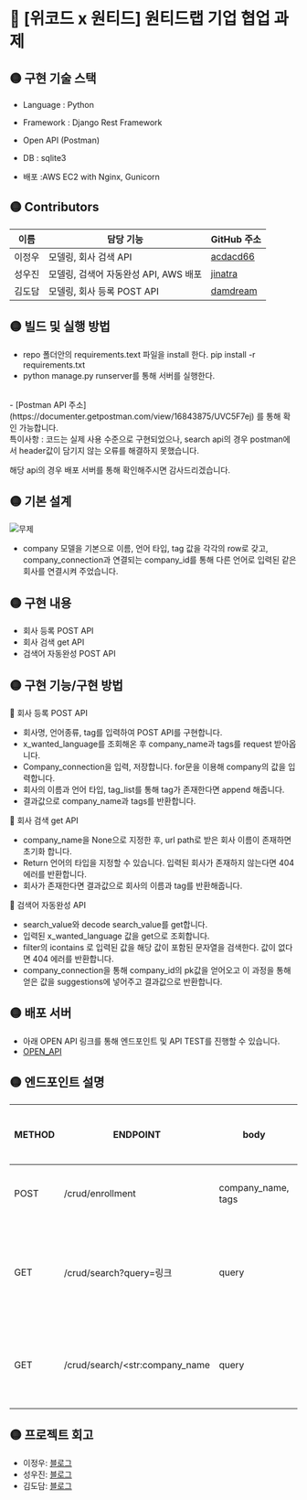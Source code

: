 # 🔴 [위코드 x 원티드] 원티드랩 기업 협업 과제

## 🟡 구현 기술 스택
- Language  : Python

- Framework :  Django Rest Framework

- Open API (Postman)

- DB  : sqlite3

- 배포 :AWS EC2 with Nginx, Gunicorn

## 🟡 Contributors
|이름 |담당 기능| GitHub 주소|
|------|---|---|
|이정우|모델링, 회사 검색 API| [acdacd66](http://github.com/acdacd66)|
|성우진|모델링, 검색어 자동완성 API, AWS 배포 | [jinatra](http://github.com/jinatra)|
|김도담|모델링, 회사 등록 POST API| [damdream](http://github.com/damdream)|


## 🟡 빌드 및 실행 방법
- repo 폴더안의 requirements.text 파일을 install 한다.
pip install -r requirements.txt
- python manage.py runserver를 통해 서버를 실행한다.
<br>
- [Postman API 주소](https://documenter.getpostman.com/view/16843875/UVC5F7ej) 를 통해 확인 가능합니다.
<br>
특이사항 : 코드는 실제 사용 수준으로 구현되었으나, search api의 경우 postman에서 header값이 담기지 않는 오류를 해결하지 못했습니다.

 해당 api의 경우 배포 서버를 통해 확인해주시면 감사드리겠습니다.

## 🟡 기본 설계
![무제](https://user-images.githubusercontent.com/81546305/140999122-f1c0640b-4c5c-4254-ba9c-969291c65e85.jpg)

- company 모델을 기본으로 이름, 언어 타입, tag 값을 각각의 row로 갖고, 
  company_connection과 연결되는 company_id를 통해 다른 언어로 입력된 같은 회사를 연결시켜 주었습니다.


## 🟡 구현 내용
- 회사 등록 POST API
- 회사 검색 get API
- 검색어 자동완성 POST API

## 🟡 구현 기능/구현 방법
🔵  회사 등록 POST API
 
- 회사명, 언어종류, tag를 입력하여 POST API를 구현합니다. 
- x_wanted_language를 조회해온 후 company_name과 tags를 request 받아옵니다.
- Company_connection을 입력, 저장합니다. for문을 이용해 company의 값을 입력합니다.
- 회사의 이름과 언어 타입, tag_list를 통해 tag가 존재한다면 append 해줍니다.
- 결과값으로 company_name과 tags를 반환합니다. <br>


🔵 회사 검색 get API

- company_name을 None으로 지정한 후, url path로 받은 회사 이름이 존재하면 초기화 합니다.
- Return 언어의 타입을 지정할 수 있습니다. 입력된 회사가 존재하지 않는다면 404에러를 반환합니다.
- 회사가 존재한다면 결과값으로 회사의 이름과 tag를 반환해줍니다.

🔵 검색어 자동완성 API

- search_value와 decode search_value를 get합니다. 
- 입력된 x_wanted_language 값을 get으로 조회합니다.
- filter의 icontains 로 입력된 값을 해당 값이 포함된 문자열을 검색한다. 값이 없다면 404 에러를 반환합니다.
- company_connection을 통해 company_id의 pk값을 얻어오고 이 과정을 통해 얻은 값을 suggestions에 넣어주고 결과값으로 반환합니다.



## 🟡 배포 서버
- 아래 OPEN API 링크를 통해 엔드포인트 및 API TEST를 진행할 수 있습니다.
- [OPEN_API](http://18.224.165.47:8000)


## 🟡 엔드포인트 설명
|METHOD| ENDPOINT| body | 수행목적 |
|------|---|---|----|
| POST	| /crud/enrollment	| company_name, tags	| 회사 추가 |
| GET | /crud/search?query=링크 | query | 검색어 자동완성 |
| GET | /crud/search/<str:company_name | query| 검색 기능 구현 |



## 🟡 프로젝트 회고

- 이정우: [블로그](https://mytech123.tistory.com/)
- 성우진: [블로그](https://velog.io/@jinatra)
- 김도담: [블로그](http://velog.io/@damdreammm)
